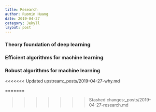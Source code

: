 ```yaml
---
title: Research
author: Ruomin Huang
date: 2019-04-27
category: Jekyll
layout: post
---
```


### Theory foundation of deep learning

### Efficient algorithms for machine learning

### Robust algorithms for machine learning
<<<<<<< Updated upstream:_posts/2019-04-27-why.md

[1]: https://pages.github.com
=======
>>>>>>> Stashed changes:_posts/2019-04-27-research.md
